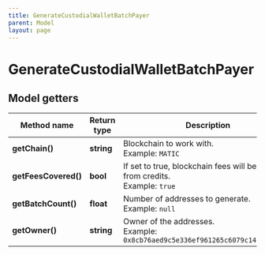 ```yaml
---
title: GenerateCustodialWalletBatchPayer
parent: Model
layout: page
---
```


# GenerateCustodialWalletBatchPayer

## Model getters

Method name | Return type | Description | Notes
------------ | ------------- | ------------- | -------------
**getChain()** | **string** | Blockchain to work with. <br>Example: `MATIC` |
**getFeesCovered()** | **bool** | If set to true, blockchain fees will be covered from credits. <br>Example: `true` |
**getBatchCount()** | **float** | Number of addresses to generate. <br>Example: `null` |
**getOwner()** | **string** | Owner of the addresses. <br>Example: `0x8cb76aed9c5e336ef961265c6079c14e9cd3d2ea` |

